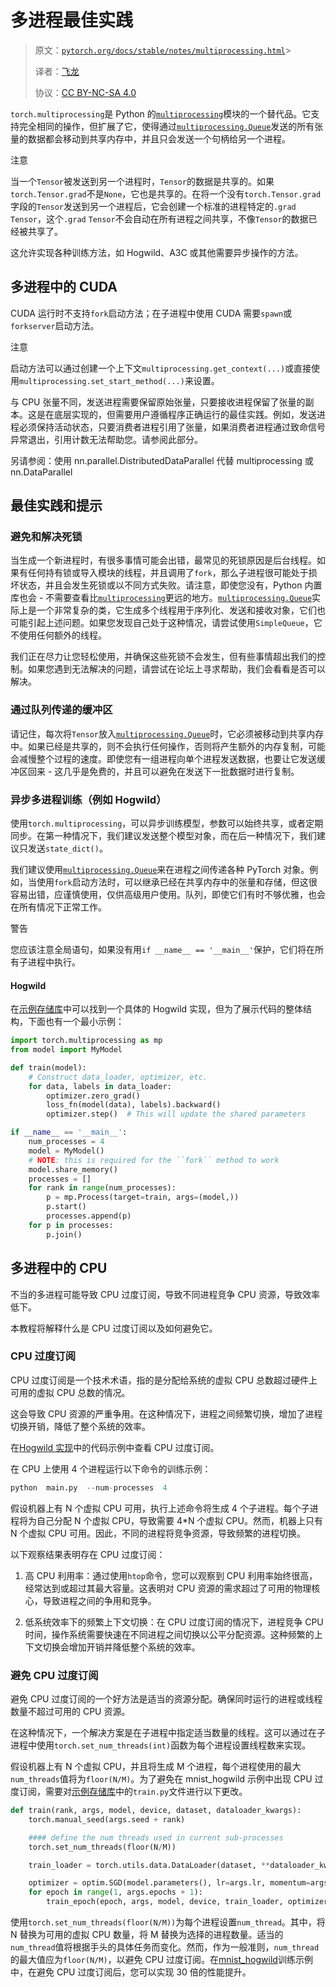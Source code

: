 # 多进程最佳实践

> 原文：[`pytorch.org/docs/stable/notes/multiprocessing.html`](https://pytorch.org/docs/stable/notes/multiprocessing.html)> 
>
> 译者：[飞龙](https://github.com/wizardforcel)
>
> 协议：[CC BY-NC-SA 4.0](http://creativecommons.org/licenses/by-nc-sa/4.0/)


`torch.multiprocessing`是 Python 的[`multiprocessing`](https://docs.python.org/3/library/multiprocessing.html#module-multiprocessing "(在 Python v3.12 中)")模块的一个替代品。它支持完全相同的操作，但扩展了它，使得通过[`multiprocessing.Queue`](https://docs.python.org/3/library/multiprocessing.html#multiprocessing.Queue "(在 Python v3.12 中)")发送的所有张量的数据都会移动到共享内存中，并且只会发送一个句柄给另一个进程。

注意

当一个`Tensor`被发送到另一个进程时，`Tensor`的数据是共享的。如果`torch.Tensor.grad`不是`None`，它也是共享的。在将一个没有`torch.Tensor.grad`字段的`Tensor`发送到另一个进程后，它会创建一个标准的进程特定的`.grad` `Tensor`，这个`.grad` `Tensor`不会自动在所有进程之间共享，不像`Tensor`的数据已经被共享了。

这允许实现各种训练方法，如 Hogwild、A3C 或其他需要异步操作的方法。

## 多进程中的 CUDA

CUDA 运行时不支持`fork`启动方法；在子进程中使用 CUDA 需要`spawn`或`forkserver`启动方法。

注意

启动方法可以通过创建一个上下文`multiprocessing.get_context(...)`或直接使用`multiprocessing.set_start_method(...)`来设置。

与 CPU 张量不同，发送进程需要保留原始张量，只要接收进程保留了张量的副本。这是在底层实现的，但需要用户遵循程序正确运行的最佳实践。例如，发送进程必须保持活动状态，只要消费者进程引用了张量，如果消费者进程通过致命信号异常退出，引用计数无法帮助您。请参阅此部分。

另请参阅：使用 nn.parallel.DistributedDataParallel 代替 multiprocessing 或 nn.DataParallel

## 最佳实践和提示

### 避免和解决死锁

当生成一个新进程时，有很多事情可能会出错，最常见的死锁原因是后台线程。如果有任何持有锁或导入模块的线程，并且调用了`fork`，那么子进程很可能处于损坏状态，并且会发生死锁或以不同方式失败。请注意，即使您没有，Python 内置库也会 - 不需要查看比[`multiprocessing`](https://docs.python.org/3/library/multiprocessing.html#module-multiprocessing "(在 Python v3.12 中)")更远的地方。[`multiprocessing.Queue`](https://docs.python.org/3/library/multiprocessing.html#multiprocessing.Queue "(在 Python v3.12 中)")实际上是一个非常复杂的类，它生成多个线程用于序列化、发送和接收对象，它们也可能引起上述问题。如果您发现自己处于这种情况，请尝试使用`SimpleQueue`，它不使用任何额外的线程。

我们正在尽力让您轻松使用，并确保这些死锁不会发生，但有些事情超出我们的控制。如果您遇到无法解决的问题，请尝试在论坛上寻求帮助，我们会看看是否可以解决。

### 通过队列传递的缓冲区

请记住，每次将`Tensor`放入[`multiprocessing.Queue`](https://docs.python.org/3/library/multiprocessing.html#multiprocessing.Queue "(在 Python v3.12 中)")时，它必须被移动到共享内存中。如果已经是共享的，则不会执行任何操作，否则将产生额外的内存复制，可能会减慢整个过程的速度。即使您有一组进程向单个进程发送数据，也要让它发送缓冲区回来 - 这几乎是免费的，并且可以避免在发送下一批数据时进行复制。

### 异步多进程训练（例如 Hogwild）

使用`torch.multiprocessing`，可以异步训练模型，参数可以始终共享，或者定期同步。在第一种情况下，我们建议发送整个模型对象，而在后一种情况下，我们建议只发送`state_dict()`。

我们建议使用[`multiprocessing.Queue`](https://docs.python.org/3/library/multiprocessing.html#multiprocessing.Queue "(在 Python v3.12 中)")来在进程之间传递各种 PyTorch 对象。例如，当使用`fork`启动方法时，可以继承已经在共享内存中的张量和存储，但这很容易出错，应谨慎使用，仅供高级用户使用。队列，即使它们有时不够优雅，也会在所有情况下正常工作。

警告

您应该注意全局语句，如果没有用`if __name__ == '__main__'`保护，它们将在所有子进程中执行。

#### Hogwild

在[示例存储库](https://github.com/pytorch/examples/tree/master/mnist_hogwild)中可以找到一个具体的 Hogwild 实现，但为了展示代码的整体结构，下面也有一个最小示例：

```py
import torch.multiprocessing as mp
from model import MyModel

def train(model):
    # Construct data_loader, optimizer, etc.
    for data, labels in data_loader:
        optimizer.zero_grad()
        loss_fn(model(data), labels).backward()
        optimizer.step()  # This will update the shared parameters

if __name__ == '__main__':
    num_processes = 4
    model = MyModel()
    # NOTE: this is required for the ``fork`` method to work
    model.share_memory()
    processes = []
    for rank in range(num_processes):
        p = mp.Process(target=train, args=(model,))
        p.start()
        processes.append(p)
    for p in processes:
        p.join() 
```

## 多进程中的 CPU

不当的多进程可能导致 CPU 过度订阅，导致不同进程竞争 CPU 资源，导致效率低下。

本教程将解释什么是 CPU 过度订阅以及如何避免它。

### CPU 过度订阅

CPU 过度订阅是一个技术术语，指的是分配给系统的虚拟 CPU 总数超过硬件上可用的虚拟 CPU 总数的情况。

这会导致 CPU 资源的严重争用。在这种情况下，进程之间频繁切换，增加了进程切换开销，降低了整个系统的效率。

在[Hogwild 实现](https://github.com/pytorch/examples/tree/main/mnist_hogwild)中的代码示例中查看 CPU 过度订阅。

在 CPU 上使用 4 个进程运行以下命令的训练示例：

```py
python  main.py  --num-processes  4 
```

假设机器上有 N 个虚拟 CPU 可用，执行上述命令将生成 4 个子进程。每个子进程将为自己分配 N 个虚拟 CPU，导致需要 4*N 个虚拟 CPU。然而，机器上只有 N 个虚拟 CPU 可用。因此，不同的进程将竞争资源，导致频繁的进程切换。

以下观察结果表明存在 CPU 过度订阅：

1.  高 CPU 利用率：通过使用`htop`命令，您可以观察到 CPU 利用率始终很高，经常达到或超过其最大容量。这表明对 CPU 资源的需求超过了可用的物理核心，导致进程之间的争用和竞争。

1.  低系统效率下的频繁上下文切换：在 CPU 过度订阅的情况下，进程竞争 CPU 时间，操作系统需要快速在不同进程之间切换以公平分配资源。这种频繁的上下文切换会增加开销并降低整个系统的效率。

### 避免 CPU 过度订阅

避免 CPU 过度订阅的一个好方法是适当的资源分配。确保同时运行的进程或线程数量不超过可用的 CPU 资源。

在这种情况下，一个解决方案是在子进程中指定适当数量的线程。这可以通过在子进程中使用`torch.set_num_threads(int)`函数为每个进程设置线程数来实现。

假设机器上有 N 个虚拟 CPU，并且将生成 M 个进程，每个进程使用的最大`num_threads`值将为`floor(N/M)`。为了避免在 mnist_hogwild 示例中出现 CPU 过度订阅，需要对[示例存储库](https://github.com/pytorch/examples/tree/main/mnist_hogwild)中的`train.py`文件进行以下更改。

```py
def train(rank, args, model, device, dataset, dataloader_kwargs):
    torch.manual_seed(args.seed + rank)

    #### define the num threads used in current sub-processes
    torch.set_num_threads(floor(N/M))

    train_loader = torch.utils.data.DataLoader(dataset, **dataloader_kwargs)

    optimizer = optim.SGD(model.parameters(), lr=args.lr, momentum=args.momentum)
    for epoch in range(1, args.epochs + 1):
        train_epoch(epoch, args, model, device, train_loader, optimizer) 
```

使用`torch.set_num_threads(floor(N/M))`为每个进程设置`num_thread`。其中，将 N 替换为可用的虚拟 CPU 数量，将 M 替换为选择的进程数量。适当的`num_thread`值将根据手头的具体任务而变化。然而，作为一般准则，`num_thread`的最大值应为`floor(N/M)`，以避免 CPU 过度订阅。在[mnist_hogwild](https://github.com/pytorch/examples/tree/main/mnist_hogwild)训练示例中，在避免 CPU 过度订阅后，您可以实现 30 倍的性能提升。
